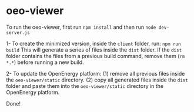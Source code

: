 # oeo-viewer

To run the oeo-viewer, first run `npm install` and then run `node dev-server.js`

1- To create the minimized version, inside the `client` folder, run: `npm run build` This will generate a series of files inside the `dist` folder. If the `dist`
 folder contains the files from a previous build command, remove them (`rm *.*`)  before running a new build.
 
2- To update the OpenEnergy platform: (1) remove all previous files inside the `oeo-viewer/static` directory. (2) copy all generated files inside the `dist` folder and paste them into the `oeo-viewer/static` directory in the OpenEnergy platform.

Done!


